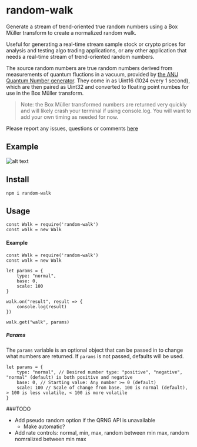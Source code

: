 # random-walk
Generate a stream of trend-oriented true random numbers using a Box Müller transform to create a normalized random walk.

Useful for generating a real-time stream sample stock or crypto prices for analysis and testing algo trading applications, or any other application that needs a real-time stream of trend-oriented random numbers.

The source random numbers are true random numbers derived from measurements of quantum fluctions in a vacuum, provided by [the ANU Quantum Number generator](https://qrng.anu.edu.au). They come in as Uint16 (1024 every 1 second), which are then paired as Uint32 and converted to floating point numbes for use in the Box Müller transform.

> Note: the Box Müller transformed numbers are returned very quickly and will likely crash your terminal if using console.log. You will want to add your own timing as needed for now.

Please report any issues, questions or comments [here](https://github.com/draeder/random-walk/issues)

## Example
![alt text](https://draeder.github.io/random-walk/src/random-walk.png "Random walk")

## Install
`npm i random-walk`

## Usage
```
const Walk = require('random-walk')
const walk = new Walk
```

#### Example
```
const Walk = require('random-walk')
const walk = new Walk

let params = {
    type: "normal",
    base: 0,
    scale: 100
}

walk.on("result", result => {
    console.log(result)
})

walk.get("walk", params)
```
##### Params
The `params` variable is an optional object that can be passed in to change what numbers are returned. If `params` is not passed, defaults will be used.

```
let params = {
    type: "normal", // Desired number type: "positive", "negative", "normal" (default) is both positive and negative
    base: 0, // Starting value: Any number >= 0 (default)
    scale: 100 // Scale of change from base. 100 is normal (default), > 100 is less volatile, < 100 is more volatile
}
```

###TODO

- Add pseudo random option if the QRNG API is unavailable
  - Make automatic?
- Add rate controls: normal, min, max, random between min max, random nomralized between min max